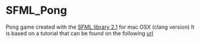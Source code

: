 SFML_Pong
=========
Pong game created with the [SFML library 2.1](http://www.sfml-dev.org/) for mac
OSX (clang version) It is based on a tutorial that can be found on the following
[url](http://riseagain.wordpress.com/2012/07/17/sfml-2-tutorial-pong/)
